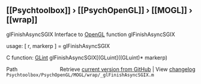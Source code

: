 ## [[Psychtoolbox]] &#8250; [[PsychOpenGL]] &#8250; [[MOGL]] &#8250; [[wrap]]

glFinishAsyncSGIX  Interface to [OpenGL](OpenGL) function glFinishAsyncSGIX  
  
usage:  [ r, markerp ] = glFinishAsyncSGIX  
  
C function:  [GLint](GLint) glFinishAsyncSGIX[(GLuint]((GLuint)\* markerp)  




<div class="code_header" style="text-align:right;">
  <span style="float:left;">Path&nbsp;&nbsp;</span> <span class="counter">Retrieve <a href=
  "https://raw.github.com/Psychtoolbox-3/Psychtoolbox-3/beta/Psychtoolbox/PsychOpenGL/MOGL/wrap/_glFinishAsyncSGIX.m">current version from GitHub</a> | View <a href=
  "https://github.com/Psychtoolbox-3/Psychtoolbox-3/commits/beta/Psychtoolbox/PsychOpenGL/MOGL/wrap/_glFinishAsyncSGIX.m">changelog</a></span>
</div>
<div class="code">
  <code>Psychtoolbox/PsychOpenGL/MOGL/wrap/_glFinishAsyncSGIX.m</code>
</div>


